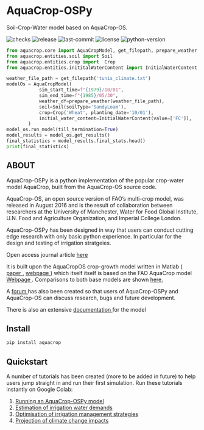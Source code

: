 # AquaCrop-OSPy

Soil-Crop-Water model based on AquaCrop-OS.

![checks](https://badgen.net/github/checks/aquacropos/aquacrop)
![release](https://badgen.net/github/release/aquacropos/aquacrop)
![last-commit](https://badgen.net/github/last-commit/aquacropos/aquacrop)
![license](https://badgen.net/pypi/license/aquacrop)
![python-version](https://badgen.net/pypi/python/aquacrop)


```python
from aquacrop.core import AquaCropModel, get_filepath, prepare_weather
from aquacrop.entities.soil import Soil
from aquacrop.entities.crop import  Crop
from aquacrop.entities.inititalWaterContent import InitialWaterContent

weather_file_path = get_filepath('tunis_climate.txt')
modelOs = AquaCropModel(
            sim_start_time=f"{1979}/10/01",
            sim_end_time=f"{1985}/05/30",
            weather_df=prepare_weather(weather_file_path),
            soil=Soil(soilType='SandyLoam'),
            crop=Crop('Wheat', planting_date='10/01'),
            initial_water_content=InitialWaterContent(value=['FC']),
        )
model_os.run_model(till_termination=True)
model_results = model_os.get_results()
final_statistics = model_results.final_stats.head()
print(final_statistics)
```

## ABOUT

AquaCrop-OSPy is a python implementation of the popular crop-water model AquaCrop, built from the AquaCrop-OS source code.

AquaCrop-OS, an open source version of FAO’s multi-crop model, was released in August 2016 and is the result of collaboration between researchers at the University of Manchester, Water for Food Global Institute, U.N. Food and Agriculture Organization, and Imperial College London.

AquaCrop-OSPy has been designed in way that users can conduct cutting edge research with only basic python experience. In particular for the design and testing of irrigation stratgeies.

Open access journal article <a href=https://doi.org/10.1016/j.agwat.2021.106976> here </a>

It is built upon the AquaCropOS crop-growth model written in Matlab (<a href=https://doi.org/10.1016/j.agwat.2016.11.015> paper </a>, <a href=https://www.aquacropos.com/> webpage </a>) which itself itself is based on the FAO AquaCrop model <a href=http://www.fao.org/aquacrop/en/>Webpage </a>. Comparisons to both base models are shown <a href=https://aquacropos.github.io/aquacrop/comparison.html> here. </a>

A <a href=https://forum.aquacroposforum.com/>forum </a> has also been created so that users of AquaCrop-OSPy and AquaCrop-OS can discuss research, bugs and future development.

There is also an extensive <a href=https://aquacropos.github.io/aquacrop/>documentation </a> for the model

## Install

```bash
pip install aquacrop
```

## Quickstart

A number of tutorials has been created (more to be added in future) to help users jump straight in and run their first simulation. Run these tutorials instantly on Google Colab:

1.  <a href=https://colab.research.google.com/github/aquacropos/aquacrop/blob/master/docs/notebooks/AquaCrop_OSPy_Notebook_1.ipynb>Running an AquaCrop-OSPy model</a>
2.  <a href=https://colab.research.google.com/github/aquacropos/aquacrop/blob/master/docs/notebooks/AquaCrop_OSPy_Notebook_2.ipynb>Estimation of irrigation water demands</a>
3.  <a href=https://colab.research.google.com/github/aquacropos/aquacrop/blob/master/docs/notebooks/AquaCrop_OSPy_Notebook_3.ipynb>Optimisation of irrigation management strategies</a>
4.  <a href=https://colab.research.google.com/github/aquacropos/aquacrop/blob/master/docs/notebooks/AquaCrop_OSPy_Notebook_4.ipynb>Projection of climate change impacts</a>

